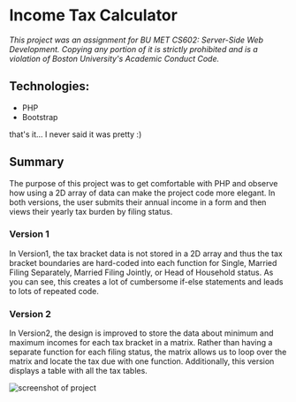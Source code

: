# Income Tax Calculator

*This project was an assignment for BU MET CS602: Server-Side Web Development. Copying any portion of it is strictly prohibited and is a violation of Boston University's Academic Conduct Code.*

## Technologies:
* PHP
* Bootstrap

that's it... I never said it was pretty :)

## Summary
The purpose of this project was to get comfortable with PHP and observe how using a 2D array of data can make the project code more elegant. In both versions, the user submits their annual income in a form and then views their yearly tax burden by filing status.

### Version 1
In Version1, the tax bracket data is not stored in a 2D array and thus the tax bracket boundaries are hard-coded into each function for Single, Married Filing Separately, Married Filing Jointly, or Head of Household status. As you can see, this creates a lot of cumbersome if-else statements and leads to lots of repeated code.


### Version 2
In Version2, the design is improved to store the data about minimum and maximum incomes for each tax bracket in a matrix. Rather than having a separate function for each filing status, the matrix allows us to loop over the matrix and locate the tax due with one function. Additionally, this version displays a table with all the tax tables.

![screenshot of project]("/screenshot.png")